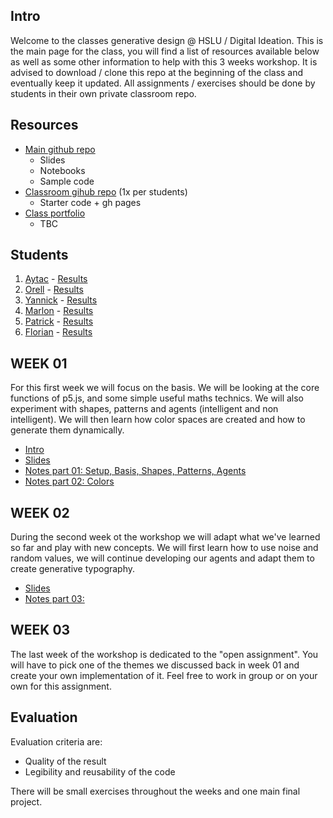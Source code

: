 ## Intro

Welcome to the classes generative design @ HSLU / Digital Ideation. This is the main page for the class, you will find a list of resources available below as well as some other information to help with this 3 weeks workshop. It is advised to download / clone this repo at the beginning of the class and eventually keep it updated. All assignments / exercises should be done by students in their own private classroom repo.

## Resources

- [Main github repo][refMainRepo]
    - Slides
    - Notebooks
    - Sample code 
- [Classroom gihub repo][refClassRepo] (1x per students)
    - Starter code + gh pages
- [Class portfolio][refClassPortfolio]
    - TBC

[refMainRepo]:https://github.com/digitalideation/BA_222_GENCG_H1801
[refClassRepo]:http://github.com/digitalideation/BA_222_GENCG_H1801_students
[refClassPortfolio]:#

## Students

1. [Aytac][refStud01] - [Results][refRes01]
2. [Orell][refStud02] - [Results][refRes02]
3. [Yannick][refStud03] - [Results][refRes03]
4. [Marlon][refStud04] - [Results][refRes04]
5. [Patrick][refStud05] - [Results][refRes05]
6. [Florian][refStud06] - [Results][refRes06]

[refStud01]:https://github.com/MrTouch
[refStud02]:https://github.com/Taereth
[refStud03]:https://github.com/yannickbaettig
[refStud04]:https://github.com/voidCAPITALism
[refStud05]:https://github.com/arcs-
[refStud06]:https://github.com/Fl0ps
[refRes01]:https://digitalideation.github.io/gencg-18-MrTouch/ 
[refRes02]:https://digitalideation.github.io/gencg-18-Taereth/ 
[refRes03]:https://digitalideation.github.io/gencg-18-yannickbaettig
[refRes04]:https://digitalideation.github.io/gencg-18-voidCAPITALism/ 
[refRes05]:https://digitalideation.github.io/gencg-18-arcs-/
[refRes06]:https://digitalideation.github.io/gencg-18-Fl0ps/ 

## WEEK 01

For this first week we will focus on the basis. We will be looking at the core functions of p5.js, and some simple useful maths technics. We will also experiment with shapes, patterns and agents (intelligent and non intelligent). We will then learn how color spaces are created and how to generate them dynamically.
- [Intro][refSlides00]
- [Slides][refSlides01]
- [Notes part 01: Setup, Basis, Shapes, Patterns, Agents][refNotes01]
- [Notes part 02: Colors][refNotes02]

## WEEK 02

During the second week ot the workshop we will adapt what we've learned so far and play with new concepts. We will first learn how to use noise and random values, we will continue developing our agents and adapt them to create generative typography.
- [Slides][refSlides02]
- [Notes part 03: ][refNotes03]

## WEEK 03

The last week of the workshop is dedicated to the "open assignment". You will have to pick one of the themes we discussed back in week 01 and create your own implementation of it. Feel free to work in group or on your own for this assignment.


## Evaluation

Evaluation criteria are:
- Quality of the result
- Legibility and reusability of the code

There will be small exercises throughout the weeks and one main final project.

 [refSlides00]: slides/week00.html
 [refSlides01]: slides/week01.html
 [refSlides02]: slides/week02.html
 [refSlides03]: slides/week03.html
 [refNotes01]: notebooks/week01.html
 [refNotes02]: notebooks/week02.html
 [refNotes03]: notebooks/week03.html
 [refNotes04]: notebooks/04.html
 [refNotes05]: notebooks/05.html